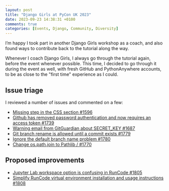 ```yaml
---
layout: post
title: "Django Girls at PyCon UK 2023"
date: 2023-09-23 14:38:31 +0100
comments: true
categories: [Events, Django, Community, Diversity]
---
```


I’m happy I took part in another Django Girls workshop as a coach, and also found ways to contribute back to the tutorial along the way.

<!-- more -->

Whenever I coach Django Girls, I always go through the tutorial again, before the event whenever possible.
This time, I decided to go through it during the event as well, with fresh GitHub and PythonAnywhere accounts, to be as close to the "first time" experience as I could.

## Issue triage

I reviewed a number of issues and commented on a few:

- [Missing step in the CSS section #1596](https://github.com/DjangoGirls/tutorial/issues/1596)
- [Github has removed password authentication and now requires an access token #1739](https://github.com/DjangoGirls/tutorial/issues/1739)
- [Warning email from GitGuardian about SECRET_KEY #1687](https://github.com/DjangoGirls/tutorial/issues/1687)
- [Git branch rename is allowed until a commit exists #1779](https://github.com/DjangoGirls/tutorial/issues/1779)
- [Ignore the default branch name problem #1780](https://github.com/DjangoGirls/tutorial/pull/1780)
- [Change os.path.join to Pathlib / #1770](https://github.com/DjangoGirls/tutorial/pull/1770)

## Proposed improvements

- [Jupyter Lab workspace option is confusing in RunCode #1805](https://github.com/DjangoGirls/tutorial/issues/1805)
- [Simplify RunCode virtual environment installation and usage instructions #1808](https://github.com/DjangoGirls/tutorial/pull/1808)
